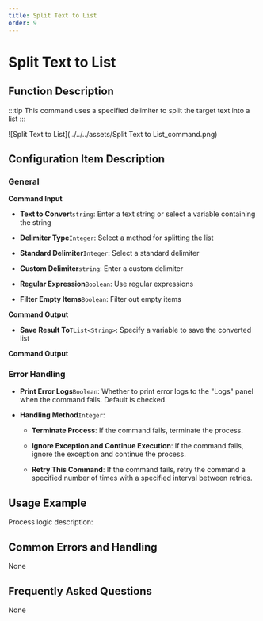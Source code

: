 ```yaml
---
title: Split Text to List
order: 9
---
```


# Split Text to List

## Function Description

:::tip 
This command uses a specified delimiter to split the target text into a list
:::

![Split Text to List](../../../assets/Split Text to List_command.png)

## Configuration Item Description

### General

**Command Input**

- **Text to Convert**`string`: Enter a text string or select a variable containing the string

- **Delimiter Type**`Integer`: Select a method for splitting the list

- **Standard Delimiter**`Integer`: Select a standard delimiter

- **Custom Delimiter**`string`: Enter a custom delimiter

- **Regular Expression**`Boolean`: Use regular expressions

- **Filter Empty Items**`Boolean`: Filter out empty items


**Command Output**

- **Save Result To**`TList<String>`: Specify a variable to save the converted list


**Command Output**

### Error Handling

- **Print Error Logs**`Boolean`: Whether to print error logs to the "Logs" panel when the command fails. Default is checked. 

- **Handling Method**`Integer`:

    - **Terminate Process**: If the command fails, terminate the process.

    - **Ignore Exception and Continue Execution**: If the command fails, ignore the exception and continue the process.

    - **Retry This Command**: If the command fails, retry the command a specified number of times with a specified interval between retries.

## Usage Example

Process logic description:

## Common Errors and Handling

None

## Frequently Asked Questions

None


